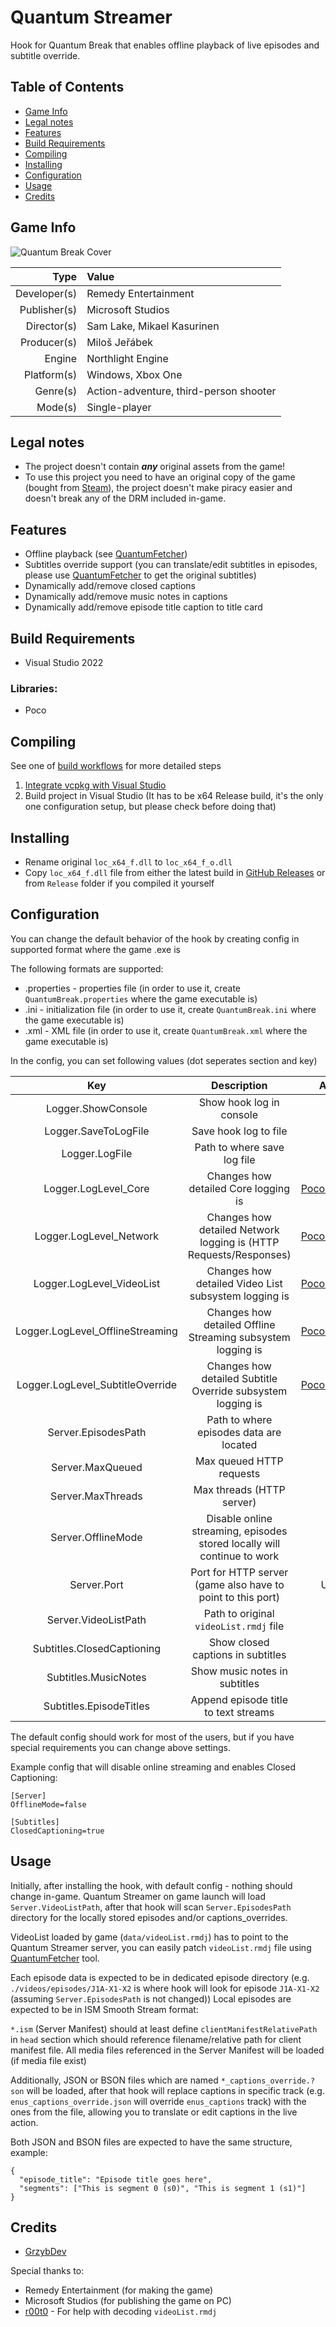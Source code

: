# Quantum Streamer

Hook for Quantum Break that enables offline playback of live episodes and subtitle override.

Table of Contents
-----------------
- [Game Info](#game-info)
- [Legal notes](#legal-notes)
- [Features](#features)
- [Build Requirements](#build-requirements)
- [Compiling](#compiling)
- [Installing](#installing)
- [Configuration](#configuration)
- [Usage](#usage)
- [Credits](#credits)

Game Info
---------
![Quantum Break Cover](https://upload.wikimedia.org/wikipedia/en/d/d9/Quantum_Break_cover.jpg "Quantum Break Cover")

|         Type | Value                                                        |
|-------------:|:-------------------------------------------------------------|
| Developer(s) | Remedy Entertainment                                         |
| Publisher(s) | Microsoft Studios                                            |
|  Director(s) | Sam Lake, Mikael Kasurinen                                   |
|  Producer(s) | Miloš Jeřábek                                                |
|       Engine | Northlight Engine                                            |
|  Platform(s) | Windows, Xbox One                                            |
|     Genre(s) | Action-adventure, third-person shooter                       |
|      Mode(s) | Single-player                                                |

Legal notes
-----------

- The project doesn't contain ***any*** original assets from the game!
- To use this project you need to have an original copy of the game (bought from [Steam](https://store.steampowered.com/app/474960/Quantum_Break/)), the project doesn't make piracy easier and doesn't break any of the DRM included in-game.

Features
--------

- Offline playback (see [QuantumFetcher](https://github.com/GrzybDev/QuantumFetcher.git))
- Subtitles override support (you can translate/edit subtitles in episodes, please use [QuantumFetcher](https://github.com/GrzybDev/QuantumFetcher.git) to get the original subtitles)
- Dynamically add/remove closed captions
- Dynamically add/remove music notes in captions
- Dynamically add/remove episode title caption to title card

Build Requirements
------------------

- Visual Studio 2022

### Libraries:
- Poco

Compiling
---------

See one of [build workflows](https://github.com/GrzybDev/QuantumStreamer/blob/main/.github/workflows) for more detailed steps

1. [Integrate vcpkg with Visual Studio](https://learn.microsoft.com/vcpkg/commands/integrate)
2. Build project in Visual Studio (It has to be x64 Release build, it's the only one configuration setup, but please check before doing that)

Installing
----------

- Rename original `loc_x64_f.dll` to `loc_x64_f_o.dll`
- Copy `loc_x64_f.dll` file from either the latest build in [GitHub Releases](https://github.com/GrzybDev/QuantumStreamer/releases) or from `Release` folder if you compiled it yourself

Configuration
-------------

You can change the default behavior of the hook by creating config in supported format where the game .exe is

The following formats are supported:

- .properties - properties file (in order to use it, create `QuantumBreak.properties` where the game executable is)
- .ini - initialization file (in order to use it, create `QuantumBreak.ini` where the game executable is)
- .xml - XML file (in order to use it, create `QuantumBreak.xml` where the game executable is)

In the config, you can set following values (dot seperates section and key)


| Key                               | Description                                                             | Allowed Values                                                                    | Default Value                    |
|:---------------------------------:|:-----------------------------------------------------------------------:|:---------------------------------------------------------------------------------:|:---------------------------------|
| Logger.ShowConsole                | Show hook log in console                                                | Boolean                                                                           | false                            |
| Logger.SaveToLogFile              | Save hook log to file                                                   | Boolean                                                                           | false                            |
| Logger.LogFile                    | Path to where save log file                                             | String                                                                            | QuantumStreamer.log              |
| Logger.LogLevel_Core              | Changes how detailed Core logging is                                    | [Poco::Message::Priority](https://docs.pocoproject.org/current/Poco.Message.html) | 6 (PRIO_INFORMATION)             |
| Logger.LogLevel_Network           | Changes how detailed Network logging is (HTTP Requests/Responses)       | [Poco::Message::Priority](https://docs.pocoproject.org/current/Poco.Message.html) | 6 (PRIO_INFORMATION)             |
| Logger.LogLevel_VideoList         | Changes how detailed Video List subsystem logging is                    | [Poco::Message::Priority](https://docs.pocoproject.org/current/Poco.Message.html) | 6 (PRIO_INFORMATION)             |
| Logger.LogLevel_OfflineStreaming  | Changes how detailed Offline Streaming subsystem logging is             | [Poco::Message::Priority](https://docs.pocoproject.org/current/Poco.Message.html) | 6 (PRIO_INFORMATION)             |
| Logger.LogLevel_SubtitleOverride  | Changes how detailed Subtitle Override subsystem logging is             | [Poco::Message::Priority](https://docs.pocoproject.org/current/Poco.Message.html) | 6 (PRIO_INFORMATION)             |
| Server.EpisodesPath               | Path to where episodes data are located                                 | String                                                                            | ./videos/episodes                |
| Server.MaxQueued                  | Max queued HTTP requests                                                | Integer                                                                           | 100                              |
| Server.MaxThreads                 | Max threads (HTTP server)                                               | Integer                                                                           | Logical CPU count or 2 if failed |
| Server.OfflineMode                | Disable online streaming, episodes stored locally will continue to work | Boolean                                                                           | false                            |
| Server.Port                       | Port for HTTP server (game also have to point to this port)             | Unsigned short                                                                    | 10000                            |
| Server.VideoListPath              | Path to original `videoList.rmdj` file                                  | String                                                                            | ./data/videoList_original.rmdj   |
| Subtitles.ClosedCaptioning        | Show closed captions in subtitles                                       | Boolean                                                                           | false                            |
| Subtitles.MusicNotes              | Show music notes in subtitles                                           | Boolean                                                                           | true                             |
| Subtitles.EpisodeTitles           | Append episode title to text streams                                    | Boolean                                                                           | true                             |

The default config should work for most of the users, but if you have special requirements you can change above settings.

Example config that will disable online streaming and enables Closed Captioning:

```
[Server]
OfflineMode=false

[Subtitles]
ClosedCaptioning=true
```

Usage
-----

Initially, after installing the hook, with default config - nothing should change in-game.
Quantum Streamer on game launch will load `Server.VideoListPath`, after that hook will scan `Server.EpisodesPath` directory for the locally stored episodes and/or captions_overrides.

VideoList loaded by game (`data/videoList.rmdj`) has to point to the Quantum Streamer server, you can easily patch `videoList.rmdj` file using [QuantumFetcher](https://github.com/GrzybDev/QuantumFetcher.git) tool.

Each episode data is expected to be in dedicated episode directory (e.g. `./videos/episodes/J1A-X1-X2` is where hook will look for episode `J1A-X1-X2` (assuming `Server.EpisodesPath` is not changed))
Local episodes are expected to be in ISM Smooth Stream format:

`*.ism` (Server Manifest) should at least define `clientManifestRelativePath` in `head` section which should reference filename/relative path for client manifest file.
All media files referenced in the Server Manifest will be loaded (if media file exist)

Additionally, JSON or BSON files which are named `*_captions_override.?son` will be loaded, after that hook will replace captions in specific track (e.g. `enus_captions_override.json` will override `enus_captions` track) with the ones from the file, allowing you to translate or edit captions in the live action.

Both JSON and BSON files are expected to have the same structure, example:

```
{
  "episode_title": "Episode title goes here",
  "segments": ["This is segment 0 (s0)", "This is segment 1 (s1)"]
}
```

Credits
-------

- [GrzybDev](https://grzyb.dev)

Special thanks to:
- Remedy Entertainment (for making the game)
- Microsoft Studios (for publishing the game on PC)
- [r00t0](https://github.com/cleverzaq) - For help with decoding `videoList.rmdj`
